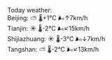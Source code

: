 Today weather:  
Beijing: ⛅️  🌡️+1°C 🌬️↑7km/h  
Tianjin: ☀️ 🌡️-2°C 🌬️↙15km/h  
Shijiazhuang: ☀️ 🌡️-3°C 🌬️↓7km/h  
Tangshan: ⛅️  🌡️-2°C 🌬️↙13km/h  
